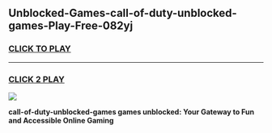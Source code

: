 
## Unblocked-Games-call-of-duty-unblocked-games-Play-Free-082yj
<h3>
<a href="https://premium76.site?title=call-of-duty-unblocked-games&ref=18A1">CLICK TO PLAY</a></h3>
<hr>

<h3>
<a href="https://premium76.site?title=call-of-duty-unblocked-games&ref=18A1">CLICK 2 PLAY</a>
  
</h3>

<a href="https://premium76.site?title=call-of-duty-unblocked-games&ref=18A1"><img src="https://clearcache.store/games.png"></a>


**call-of-duty-unblocked-games games unblocked: Your Gateway to Fun and Accessible Online Gaming**
